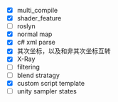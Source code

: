 - [x] multi_compile
- [x] shader_feature
- [ ] roslyn
- [x] normal map
- [x] c# xml parse
- [x] 其次坐标，以及和非其次坐标互转
- [x] X-Ray
- [ ] filtering
- [ ] blend stratagy
- [x] custom script template
- [ ] unity sampler states